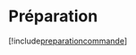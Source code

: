 # Préparation

[!include[preparationcommande](preparation.preparationcommande.autogen.md)]



































